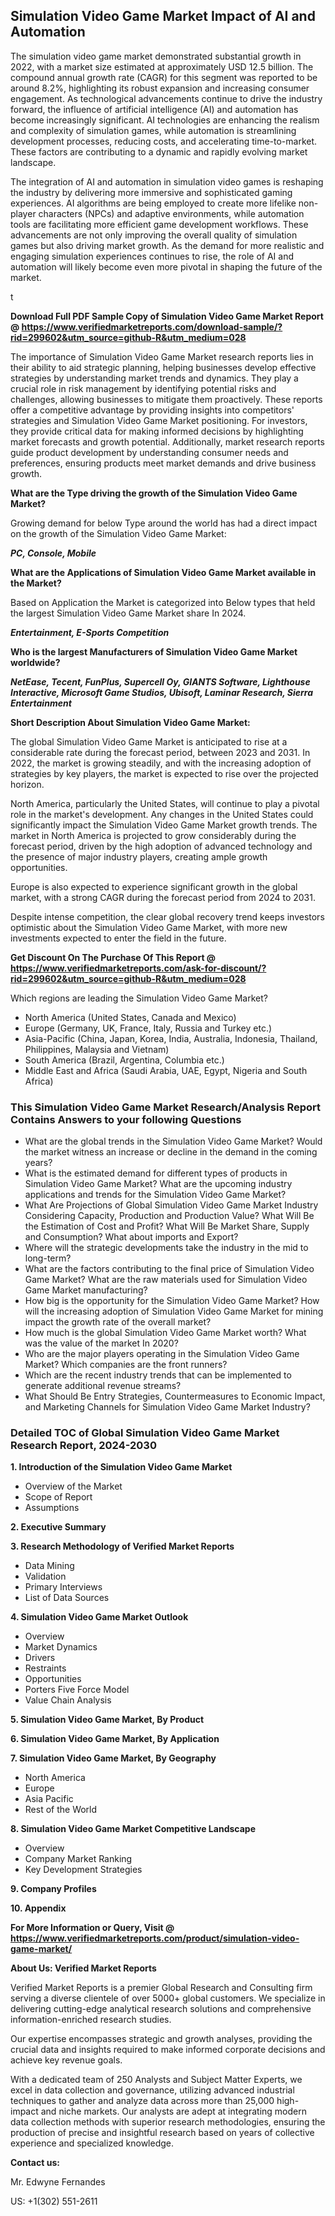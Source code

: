 <h2>Simulation Video Game Market Impact of AI and Automation</h2><p>The simulation video game market demonstrated substantial growth in 2022, with a market size estimated at approximately USD 12.5 billion. The compound annual growth rate (CAGR) for this segment was reported to be around 8.2%, highlighting its robust expansion and increasing consumer engagement. As technological advancements continue to drive the industry forward, the influence of artificial intelligence (AI) and automation has become increasingly significant. AI technologies are enhancing the realism and complexity of simulation games, while automation is streamlining development processes, reducing costs, and accelerating time-to-market. These factors are contributing to a dynamic and rapidly evolving market landscape.</p><p>The integration of AI and automation in simulation video games is reshaping the industry by delivering more immersive and sophisticated gaming experiences. AI algorithms are being employed to create more lifelike non-player characters (NPCs) and adaptive environments, while automation tools are facilitating more efficient game development workflows. These advancements are not only improving the overall quality of simulation games but also driving market growth. As the demand for more realistic and engaging simulation experiences continues to rise, the role of AI and automation will likely become even more pivotal in shaping the future of the market.</p>t</p><p id="" class=""><strong>Download Full PDF Sample Copy of Simulation Video Game Market Report @ <a href="https://www.verifiedmarketreports.com/download-sample/?rid=299602&utm_source=github-R&utm_medium=028" target="_blank">https://www.verifiedmarketreports.com/download-sample/?rid=299602&utm_source=github-R&utm_medium=028</a></strong></p><p>The importance of&nbsp;Simulation Video Game Market research reports lies in their ability to aid strategic planning, helping businesses develop effective strategies by understanding market trends and dynamics. They play a crucial role in risk management by identifying potential risks and challenges, allowing businesses to mitigate them proactively. These reports offer a competitive advantage by providing insights into competitors' strategies and Simulation Video Game Market positioning. For investors, they provide critical data for making informed decisions by highlighting market forecasts and growth potential. Additionally, market research reports guide product development by understanding consumer needs and preferences, ensuring products meet market demands and drive business growth.</p><p><strong>What are the&nbsp;Type driving the growth of the Simulation Video Game Market?</strong></p><p id="" class="">Growing demand for below Type around the world has had a direct impact on the growth of the Simulation Video Game Market:</p><em><strong>PC, Console, Mobile</strong></em></p><strong>What are the&nbsp;Applications&nbsp;of Simulation Video Game Market available in the Market?</strong></p><p id="" class="">Based on Application the Market is categorized into Below types that held the largest Simulation Video Game Market share In 2024.</p><em><strong>Entertainment, E-Sports Competition</strong></em></p><strong>Who is the largest Manufacturers of Simulation Video Game Market worldwide?</strong></p><p><em><strong>NetEase, Tecent, FunPlus, Supercell Oy, GIANTS Software, Lighthouse Interactive, Microsoft Game Studios, Ubisoft, Laminar Research, Sierra Entertainment</strong></em></p><p id="" class=""><strong>Short Description About Simulation Video Game Market:</strong></p><p>The global Simulation Video Game Market is anticipated to rise at a considerable rate during the forecast period, between 2023 and 2031. In 2022, the market is growing steadily, and with the increasing adoption of strategies by key players, the market is expected to rise over the projected horizon.</p><p>North America, particularly the United States, will continue to play a pivotal role in the market's development. Any changes in the United States could significantly impact the Simulation Video Game Market growth trends. The market in North America is projected to grow considerably during the forecast period, driven by the high adoption of advanced technology and the presence of major industry players, creating ample growth opportunities.</p><p>Europe is also expected to experience significant growth in the global market, with a strong CAGR during the forecast period from 2024 to 2031.</p><p>Despite intense competition, the clear global recovery trend keeps investors optimistic about the Simulation Video Game Market, with more new investments expected to enter the field in the future.</p><p id="" class=""><strong>Get Discount On The Purchase Of This Report @ <a href="https://www.verifiedmarketreports.com/ask-for-discount/?rid=299602&utm_source=github-R&utm_medium=028" target="_blank">https://www.verifiedmarketreports.com/ask-for-discount/?rid=299602&utm_source=github-R&utm_medium=028</a></strong></p>Which regions are leading the Simulation Video Game Market?</p><ul><li>North America (United States, Canada and Mexico)</li><li>Europe (Germany, UK, France, Italy, Russia and Turkey etc.)</li><li>Asia-Pacific (China, Japan, Korea, India, Australia, Indonesia, Thailand, Philippines, Malaysia and Vietnam)</li><li>South America (Brazil, Argentina, Columbia etc.)</li><li>Middle East and Africa (Saudi Arabia, UAE, Egypt, Nigeria and South Africa)</li></ul><h3 id="" class="">This Simulation Video Game Market Research/Analysis Report Contains Answers to your following Questions</h3><ul><li>What are the global trends in the Simulation Video Game Market? Would the market witness an increase or decline in the demand in the coming years?</li><li>What is the estimated demand for different types of products in Simulation Video Game Market? What are the upcoming industry applications and trends for the Simulation Video Game Market?</li><li>What Are Projections of Global Simulation Video Game Market Industry Considering Capacity, Production and Production Value? What Will Be the Estimation of Cost and Profit? What Will Be Market Share, Supply and Consumption? What about imports and Export?</li><li>Where will the strategic developments take the industry in the mid to long-term?</li><li>What are the factors contributing to the final price of Simulation Video Game Market? What are the raw materials used for Simulation Video Game Market manufacturing?</li><li>How big is the opportunity for the Simulation Video Game Market? How will the increasing adoption of Simulation Video Game Market for mining impact the growth rate of the overall market?</li><li>How much is the global Simulation Video Game Market worth? What was the value of the market In 2020?</li><li>Who are the major players operating in the Simulation Video Game Market? Which companies are the front runners?</li><li>Which are the recent industry trends that can be implemented to generate additional revenue streams?</li><li>What Should Be Entry Strategies, Countermeasures to Economic Impact, and Marketing Channels for Simulation Video Game Market Industry?</li></ul><h3 id="" class="">Detailed TOC of Global Simulation Video Game Market Research Report, 2024-2030</h3><p id="" class=""><strong>1. Introduction of the Simulation Video Game Market</strong></p><ul><li>Overview of the Market</li><li>Scope of Report</li><li>Assumptions</li></ul><p id="" class=""><strong>2. Executive Summary</strong></p><p id="" class=""><strong>3. Research Methodology of Verified Market Reports</strong></p><ul><li>Data Mining</li><li>Validation</li><li>Primary Interviews</li><li>List of Data Sources</li></ul><p id="" class=""><strong>4. Simulation Video Game Market Outlook</strong></p><ul><li>Overview</li><li>Market Dynamics</li><li>Drivers</li><li>Restraints</li><li>Opportunities</li><li>Porters Five Force Model</li><li>Value Chain Analysis</li></ul><p id="" class=""><strong>5. Simulation Video Game Market, By Product</strong></p><p id="" class=""><strong>6. Simulation Video Game Market, By Application</strong></p><p id="" class=""><strong>7. Simulation Video Game Market, By Geography</strong></p><ul><li>North America</li><li>Europe</li><li>Asia Pacific</li><li>Rest of the World</li></ul><p id="" class=""><strong>8. Simulation Video Game Market Competitive Landscape</strong></p><ul><li>Overview</li><li>Company Market Ranking</li><li>Key Development Strategies</li></ul><p id="" class=""><strong>9. Company Profiles</strong></p><p id="" class=""><strong>10. Appendix</strong></p><p id="" class=""><strong>For More Information or Query, Visit @ <a href="https://www.verifiedmarketreports.com/product/simulation-video-game-market/" target="_blank">https://www.verifiedmarketreports.com/product/simulation-video-game-market/</a></strong></p><p id="" class=""><strong>About Us: Verified Market Reports</strong></p><p id="" class="">Verified Market Reports is a premier Global Research and Consulting firm serving a diverse clientele of over 5000+ global customers. We specialize in delivering cutting-edge analytical research solutions and comprehensive information-enriched research studies.</p><p id="" class="">Our expertise encompasses strategic and growth analyses, providing the crucial data and insights required to make informed corporate decisions and achieve key revenue goals.</p><p id="" class="">With a dedicated team of 250 Analysts and Subject Matter Experts, we excel in data collection and governance, utilizing advanced industrial techniques to gather and analyze data across more than 25,000 high-impact and niche markets. Our analysts are adept at integrating modern data collection methods with superior research methodologies, ensuring the production of precise and insightful research based on years of collective experience and specialized knowledge.</p><p id="" class=""><strong>Contact us:</strong></p><p id="" class="">Mr. Edwyne Fernandes</p><p id="" class="">US: +1(302) 551-2611</p>